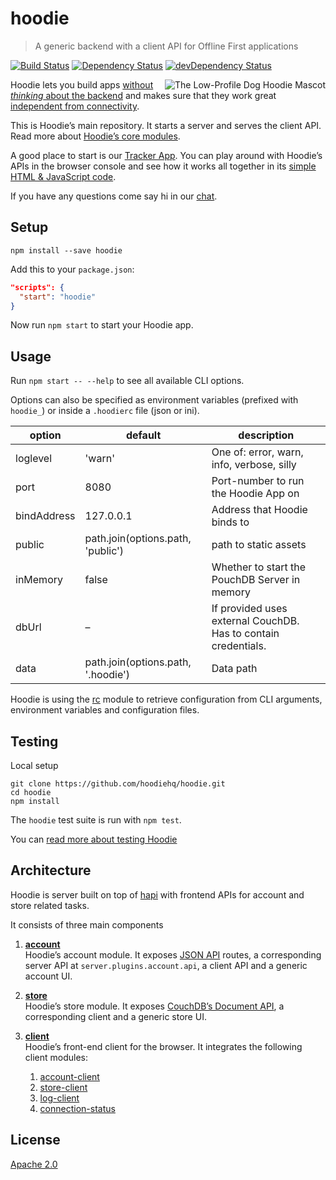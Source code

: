 # hoodie

> A generic backend with a client API for Offline First applications

[![Build Status](https://travis-ci.org/hoodiehq/hoodie.svg?branch=master)](https://travis-ci.org/hoodiehq/hoodie)
[![Dependency Status](https://david-dm.org/hoodiehq/hoodie.svg)](https://david-dm.org/hoodiehq/hoodie)
[![devDependency Status](https://david-dm.org/hoodiehq/hoodie/dev-status.svg)](https://david-dm.org/hoodiehq/hoodie#info=devDependencies)

<a href="http://hood.ie/animals/#low-profile-dog"><img src="https://avatars1.githubusercontent.com/u/1888826?v=3&s=200"
 alt="The Low-Profile Dog Hoodie Mascot" title="The Low-Profile Dog Hoodie Mascot" align="right" /></a>

Hoodie lets you build apps [without _thinking_ about the backend](http://nobackend.org/)
and makes sure that they work great [independent from connectivity](http://offlinefirst.org/).

This is Hoodie’s main repository. It starts a server and serves the client API.
Read more about [Hoodie’s core modules](#architecture).

A good place to start is our [Tracker App](https://github.com/hoodiehq/hoodie-app-tracker).
You can play around with Hoodie’s APIs in the browser console and see how it
works all together in its [simple HTML & JavaScript code](https://github.com/hoodiehq/hoodie-app-tracker/tree/master/public).

If you have any questions come say hi in our [chat](http://hood.ie/chat/).

## Setup

`npm install --save hoodie`

Add this to your `package.json`:

```json
"scripts": {
  "start": "hoodie"
}
```

Now run `npm start` to start your Hoodie app.

## Usage

Run `npm start -- --help` to see all available CLI options.

Options can also be specified as environment variables (prefixed with `hoodie_`) or inside a `.hoodierc` file (json or ini).

option        | default                            | description
------------- | ---------------------------------- | -------------
loglevel      | 'warn'                             | One of: error, warn, info, verbose, silly
port          | 8080                               | Port-number to run the Hoodie App on
bindAddress   | 127.0.0.1                          | Address that Hoodie binds to
public        | path.join(options.path, 'public')  | path to static assets
inMemory      | false                              | Whether to start the PouchDB Server in memory
dbUrl         | –                                  | If provided uses external CouchDB. Has to contain credentials.
data          | path.join(options.path, '.hoodie') | Data path

Hoodie is using the [rc](https://www.npmjs.com/package/rc) module to retrieve
configuration from CLI arguments, environment variables and configuration files.

## Testing

Local setup

```
git clone https://github.com/hoodiehq/hoodie.git
cd hoodie
npm install
```

The `hoodie` test suite is run with `npm test`.

You can [read more about testing Hoodie](test)

## Architecture

Hoodie is server built on top of [hapi](http://hapijs.com) with frontend APIs
for account and store related tasks.

It consists of three main components

1. [**account**](https://github.com/hoodiehq/hoodie-account)  
   Hoodie’s account module. It exposes [JSON API](http://jsonapi.org/) routes,
   a corresponding server API at `server.plugins.account.api`,
   a client API and a generic account UI.

1. [**store**](https://github.com/hoodiehq/hoodie-store)  
   Hoodie’s store module. It exposes [CouchDB’s Document API](https://wiki.apache.org/couchdb/HTTP_Document_API),
   a corresponding client and a generic store UI.

1. [**client**](https://github.com/hoodiehq/hoodie-client)  
   Hoodie’s front-end client for the browser. It integrates the following client modules:
   1. [account-client](https://github.com/hoodiehq/hoodie-account-client)
   2. [store-client](https://github.com/hoodiehq/hoodie-store-client)
   3. [log-client](https://github.com/hoodiehq/hoodie-log-client)
   4. [connection-status](https://github.com/hoodiehq/hoodie-connection-status)

## License

[Apache 2.0](LICENSE)
